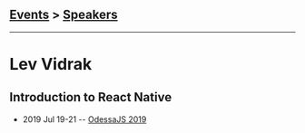 ## [Events](../README.md) > [Speakers](../speakers.md)
---

# Lev Vidrak

## Introduction to React Native
- 2019 Jul 19-21 -- [OdessaJS 2019](https://www.youtube.com/watch?v=8d9vxFekpiE)    

